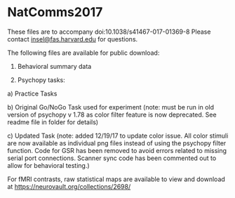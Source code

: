 # NatComms2017
These files are to accompany doi:10.1038/s41467-017-01369-8
Please contact insel@fas.harvard.edu for questions.

The following files are available for public download:
1) Behavioral summary data 

2) Psychopy tasks:

a) Practice Tasks

b) Original Go/NoGo Task used for experiment (note: must be run in old version of psychopy v 1.78 as color filter feature is now deprecated. See readme file in folder for details)

c) Updated Task (note: added 12/19/17 to update color issue. All color stimuli are now available as individual png files instead of using the psychopy filter function. Code for GSR has been removed to avoid errors related to missing serial port connections. Scanner sync code has been commented out to allow for behavioral testing.)

For fMRI contrasts, raw statistical maps are available to view and download at https://neurovault.org/collections/2698/
